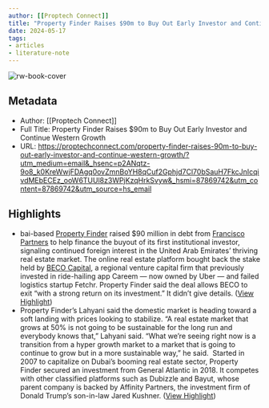```yaml
---
author: [[Proptech Connect]]
title: "Property Finder Raises $90m to Buy Out Early Investor and Continue Western Growth"
date: 2024-05-17
tags: 
- articles
- literature-note
---
```

![rw-book-cover](https://proptechconnect.com/wp-content/uploads/2024/05/Property-Finder-raises-1-1.png)

## Metadata
- Author: [[Proptech Connect]]
- Full Title: Property Finder Raises $90m to Buy Out Early Investor and Continue Western Growth
- URL: https://proptechconnect.com/property-finder-raises-90m-to-buy-out-early-investor-and-continue-western-growth/?utm_medium=email&_hsenc=p2ANqtz-9o8_k0KreWwjFDAgq0ovZmnBoYH8qCuf2Gphjd7Cl70bSauH7FkcJnIcqivdMEbECEz_ooW6TUUl8z3WPjKzqHrkSvyw&_hsmi=87869742&utm_content=87869742&utm_source=hs_email

## Highlights
- bai-based [Property Finder](https://www.propertyfinder.eg/en) raised $90 million in debt from [Francisco Partners](https://www.franciscopartners.com/) to help finance the buyout of its first institutional investor, signaling continued foreign interest in the United Arab Emirates’ thriving real estate market.
  The online real estate platform bought back the stake held by [BECO Capital](https://becocapital.com/), a regional venture capital firm that previously invested in ride-hailing app Careem — now owned by Uber — and failed logistics startup Fetchr. Property Finder said the deal allows BECO to exit “with a strong return on its investment.” It didn’t give details. ([View Highlight](https://read.readwise.io/read/01hy36wjzxg3a93nm4hq5bnva6))
- Property Finder’s Lahyani said the domestic market is heading toward a soft landing with prices looking to stabilize.
  “A real estate market that grows at 50% is not going to be sustainable for the long run and everybody knows that,” Lahyani said. “What we’re seeing right now is a transition from a hyper growth market to a market that is going to continue to grow but in a more sustainable way,” he said. 
  Started in 2007 to capitalize on Dubai’s booming real estate sector, Property Finder secured an investment from General Atlantic in 2018. It competes with other classified platforms such as Dubizzle and Bayut, whose parent company is backed by Affinity Partners, the investment firm of Donald Trump’s son-in-law Jared Kushner. ([View Highlight](https://read.readwise.io/read/01hy36wyts3mj862jyrvncfw1v))
